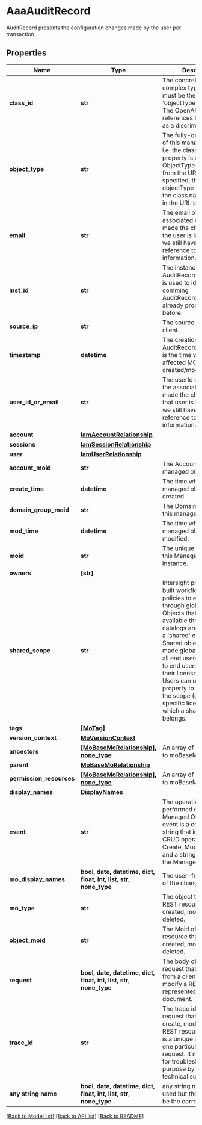 # AaaAuditRecord

AuditRecord presents the configuration changes made by the user per transaction.
## Properties
Name | Type | Description | Notes
------------ | ------------- | ------------- | -------------
**class_id** | **str** | The concrete type of this complex type. Its value must be the same as the &#39;objectType&#39; property. The OpenAPI document references this property as a discriminator value. | [readonly] 
**object_type** | **str** | The fully-qualified type of this managed object, i.e. the class name. This property is optional. The ObjectType is implied from the URL path. If specified, the value of objectType must match the class name specified in the URL path. | [readonly] 
**email** | **str** | The email of the associated user that made the change.  In case the user is later deleted, we still have some reference to the information. | [optional] 
**inst_id** | **str** | The instance id of AuditRecordLocal, which is used to identify if the comming AuditRecordLocal was already processed before. | [optional] 
**source_ip** | **str** | The source IP of the client. | [optional] 
**timestamp** | **datetime** | The creation time of AuditRecordLocal, which is the time when the affected MO was created/modified/deleted. | [optional] [readonly] 
**user_id_or_email** | **str** | The userId or the email of the associated user that made the change. In case that user is later deleted, we still have some reference to the information. | [optional] 
**account** | [**IamAccountRelationship**](IamAccountRelationship.md) |  | [optional] 
**sessions** | [**IamSessionRelationship**](IamSessionRelationship.md) |  | [optional] 
**user** | [**IamUserRelationship**](IamUserRelationship.md) |  | [optional] 
**account_moid** | **str** | The Account ID for this managed object. | [optional] [readonly] 
**create_time** | **datetime** | The time when this managed object was created. | [optional] [readonly] 
**domain_group_moid** | **str** | The DomainGroup ID for this managed object. | [optional] [readonly] 
**mod_time** | **datetime** | The time when this managed object was last modified. | [optional] [readonly] 
**moid** | **str** | The unique identifier of this Managed Object instance. | [optional] 
**owners** | **[str]** |  | [optional] 
**shared_scope** | **str** | Intersight provides pre-built workflows, tasks and policies to end users through global catalogs. Objects that are made available through global catalogs are said to have a &#39;shared&#39; ownership. Shared objects are either made globally available to all end users or restricted to end users based on their license entitlement. Users can use this property to differentiate the scope (global or a specific license tier) to which a shared MO belongs. | [optional] [readonly] 
**tags** | [**[MoTag]**](MoTag.md) |  | [optional] 
**version_context** | [**MoVersionContext**](MoVersionContext.md) |  | [optional] 
**ancestors** | [**[MoBaseMoRelationship], none_type**](MoBaseMoRelationship.md) | An array of relationships to moBaseMo resources. | [optional] [readonly] 
**parent** | [**MoBaseMoRelationship**](MoBaseMoRelationship.md) |  | [optional] 
**permission_resources** | [**[MoBaseMoRelationship], none_type**](MoBaseMoRelationship.md) | An array of relationships to moBaseMo resources. | [optional] [readonly] 
**display_names** | [**DisplayNames**](DisplayNames.md) |  | [optional] 
**event** | **str** | The operation that was performed on this Managed Object. The event is a compound string that includes the CRUD operation such as Create, Modify, Delete, and a string representing the Managed Object type. | [optional] 
**mo_display_names** | **bool, date, datetime, dict, float, int, list, str, none_type** | The user-friendly names of the changed MO. | [optional] 
**mo_type** | **str** | The object type of the REST resource that was created, modified or deleted. | [optional] 
**object_moid** | **str** | The Moid of the REST resource that was created, modified or deleted. | [optional] 
**request** | **bool, date, datetime, dict, float, int, list, str, none_type** | The body of the REST request that was received from a client to create or modify a REST resource, represented as a JSON document. | [optional] 
**trace_id** | **str** | The trace id of the request that was used to create, modify or delete a REST resource. A trace id is a unique identifier for one particular REST request. It may be used for troubleshooting purpose by the Intersight technical support team. | [optional] 
**any string name** | **bool, date, datetime, dict, float, int, list, str, none_type** | any string name can be used but the value must be the correct type | [optional]

[[Back to Model list]](../README.md#documentation-for-models) [[Back to API list]](../README.md#documentation-for-api-endpoints) [[Back to README]](../README.md)


